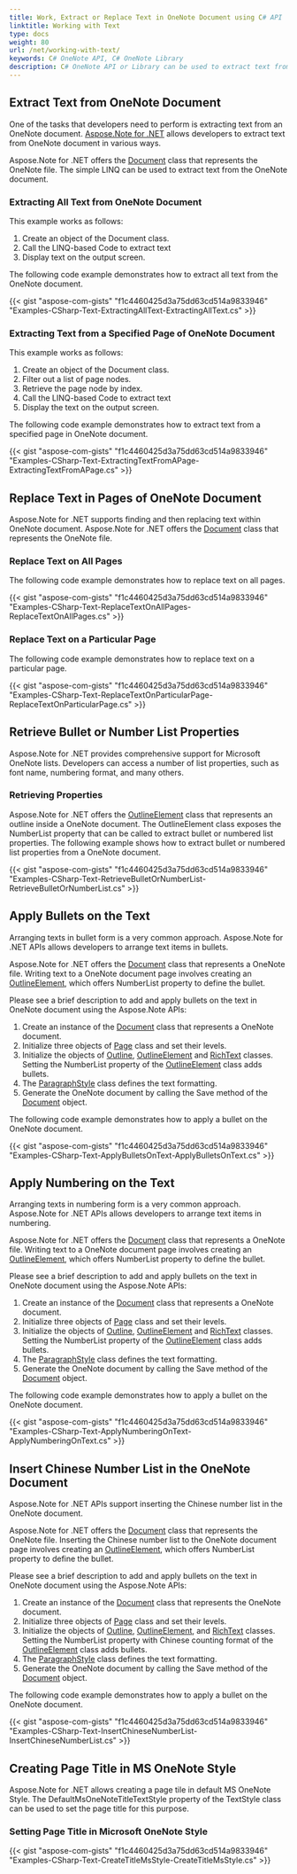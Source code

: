 ```yaml
---
title: Work, Extract or Replace Text in OneNote Document using C# API
linktitle: Working with Text
type: docs
weight: 80
url: /net/working-with-text/
keywords: C# OneNote API, C# OneNote Library
description: C# OneNote API or Library can be used to extract text from OneNote Document or from a specific page, replace or retrieve text in all pages, apply bullets or number list on text and set page title in Microsoft OneNote style.
---
```


## **Extract Text from OneNote Document**
One of the tasks that developers need to perform is extracting text from an OneNote document. [Aspose.Note for .NET](https://products.aspose.com/note/net/) allows developers to extract text from OneNote document in various ways.

Aspose.Note for .NET offers the [Document](https://reference.aspose.com/note/net/aspose.note/document) class that represents the OneNote file. The simple LINQ can be used to extract text from the OneNote document.
### **Extracting All Text from OneNote Document**
This example works as follows:

1. Create an object of the Document class.
1. Call the LINQ-based Code to extract text
1. Display text on the output screen.

The following code example demonstrates how to extract all text from the OneNote document.

{{< gist "aspose-com-gists" "f1c4460425d3a75dd63cd514a9833946" "Examples-CSharp-Text-ExtractingAllText-ExtractingAllText.cs" >}}
### **Extracting Text from a Specified Page of OneNote Document**
This example works as follows:

1. Create an object of the Document class.
1. Filter out a list of page nodes.
1. Retrieve the page node by index.
1. Call the LINQ-based Code to extract text
1. Display the text on the output screen.

The following code example demonstrates how to extract text from a specified page in OneNote document.

{{< gist "aspose-com-gists" "f1c4460425d3a75dd63cd514a9833946" "Examples-CSharp-Text-ExtractingTextFromAPage-ExtractingTextFromAPage.cs" >}}
## **Replace Text in Pages of OneNote Document**
Aspose.Note for .NET supports finding and then replacing text within OneNote document. Aspose.Note for .NET offers the [Document](https://reference.aspose.com/note/net/aspose.note/document) class that represents the OneNote file.
### **Replace Text on All Pages**
The following code example demonstrates how to replace text on all pages.

{{< gist "aspose-com-gists" "f1c4460425d3a75dd63cd514a9833946" "Examples-CSharp-Text-ReplaceTextOnAllPages-ReplaceTextOnAllPages.cs" >}}
### **Replace Text on a Particular Page**
The following code example demonstrates how to replace text on a particular page.

{{< gist "aspose-com-gists" "f1c4460425d3a75dd63cd514a9833946" "Examples-CSharp-Text-ReplaceTextOnParticularPage-ReplaceTextOnParticularPage.cs" >}}
## **Retrieve Bullet or Number List Properties**
Aspose.Note for .NET provides comprehensive support for Microsoft OneNote lists. Developers can access a number of list properties, such as font name, numbering format, and many others.
### **Retrieving Properties**
Aspose.Note for .NET offers the [OutlineElement](https://reference.aspose.com/note/net/aspose.note/outlineelement) class that represents an outline inside a OneNote document. The OutlineElement class exposes the NumberList property that can be called to extract bullet or numbered list properties. The following example shows how to extract bullet or numbered list properties from a OneNote document.

{{< gist "aspose-com-gists" "f1c4460425d3a75dd63cd514a9833946" "Examples-CSharp-Text-RetrieveBulletOrNumberList-RetrieveBulletOrNumberList.cs" >}}
## **Apply Bullets on the Text**
Arranging texts in bullet form is a very common approach. Aspose.Note for .NET APIs allows developers to arrange text items in bullets.

Aspose.Note for .NET offers the [Document](https://reference.aspose.com/note/net/aspose.note/document) class that represents a OneNote file. Writing text to a OneNote document page involves creating an [OutlineElement](https://reference.aspose.com/note/net/aspose.note/outlineelement), which offers NumberList property to define the bullet.

Please see a brief description to add and apply bullets on the text in OneNote document using the Aspose.Note APIs:

1. Create an instance of the [Document](https://reference.aspose.com/note/net/aspose.note/document) class that represents a OneNote document.
1. Initialize three objects of [Page](https://reference.aspose.com/note/net/aspose.note/page) class and set their levels.
1. Initialize the objects of [Outline](https://reference.aspose.com/note/net/aspose.note/outline), [OutlineElement](https://reference.aspose.com/note/net/aspose.note/outlineelement) and [RichText](https://reference.aspose.com/note/net/aspose.note/richtext) classes. 
   Setting the NumberList property of the [OutlineElement](https://reference.aspose.com/note/net/aspose.note/outlineelement) class adds bullets.
1. The [ParagraphStyle](https://reference.aspose.com/note/net/aspose.note/paragraphstyle) class defines the text formatting.
1. Generate the OneNote document by calling the Save method of the [Document](https://reference.aspose.com/note/net/aspose.note/document) object.

The following code example demonstrates how to apply a bullet on the OneNote document.

{{< gist "aspose-com-gists" "f1c4460425d3a75dd63cd514a9833946" "Examples-CSharp-Text-ApplyBulletsOnText-ApplyBulletsOnText.cs" >}}
## **Apply Numbering on the Text**
Arranging texts in numbering form is a very common approach. Aspose.Note for .NET APIs allows developers to arrange text items in numbering.

Aspose.Note for .NET offers the [Document](https://reference.aspose.com/note/net/aspose.note/document) class that represents a OneNote file. Writing text to a OneNote document page involves creating an [OutlineElement](https://reference.aspose.com/note/net/aspose.note/outlineelement), which offers NumberList property to define the bullet.

Please see a brief description to add and apply bullets on the text in OneNote document using the Aspose.Note APIs:

1. Create an instance of the [Document](https://reference.aspose.com/note/net/aspose.note/document) class that represents a OneNote document.
1. Initialize three objects of [Page](https://reference.aspose.com/note/net/aspose.note/page) class and set their levels.
1. Initialize the objects of [Outline](https://reference.aspose.com/note/net/aspose.note/outline), [OutlineElement](https://reference.aspose.com/note/net/aspose.note/outlineelement) and [RichText](https://reference.aspose.com/note/net/aspose.note/richtext) classes. 
   Setting the NumberList property of the [OutlineElement](https://reference.aspose.com/note/net/aspose.note/outlineelement) class adds bullets.
1. The [ParagraphStyle](https://reference.aspose.com/note/net/aspose.note/paragraphstyle) class defines the text formatting.
1. Generate the OneNote document by calling the Save method of the [Document](https://reference.aspose.com/note/net/aspose.note/document) object.

The following code example demonstrates how to apply a bullet on the OneNote document.

{{< gist "aspose-com-gists" "f1c4460425d3a75dd63cd514a9833946" "Examples-CSharp-Text-ApplyNumberingOnText-ApplyNumberingOnText.cs" >}}
## **Insert Chinese Number List in the OneNote Document**
Aspose.Note for .NET APIs support inserting the Chinese number list in the OneNote document.

Aspose.Note for .NET offers the [Document](https://reference.aspose.com/note/net/aspose.note/document) class that represents the OneNote file. Inserting the Chinese number list to the OneNote document page involves creating an [OutlineElement](https://reference.aspose.com/note/net/aspose.note/outlineelement), which offers NumberList property to define the bullet.

Please see a brief description to add and apply bullets on the text in OneNote document using the Aspose.Note APIs:

1. Create an instance of the [Document](https://reference.aspose.com/note/net/aspose.note/document) class that represents the OneNote document.
1. Initialize three objects of [Page](https://reference.aspose.com/note/net/aspose.note/page) class and set their levels.
1. Initialize the objects of [Outline](https://reference.aspose.com/note/net/aspose.note/outline), [OutlineElement](https://reference.aspose.com/note/net/aspose.note/outlineelement), and [RichText](https://reference.aspose.com/note/net/aspose.note/richtext) classes. 
   Setting the NumberList property with Chinese counting format of the [OutlineElement](https://reference.aspose.com/note/net/aspose.note/outlineelement) class adds bullets.
1. The [ParagraphStyle](https://reference.aspose.com/note/net/aspose.note/paragraphstyle) class defines the text formatting.
1. Generate the OneNote document by calling the Save method of the [Document](https://reference.aspose.com/note/net/aspose.note/document) object.

The following code example demonstrates how to apply a bullet on the OneNote document.

{{< gist "aspose-com-gists" "f1c4460425d3a75dd63cd514a9833946" "Examples-CSharp-Text-InsertChineseNumberList-InsertChineseNumberList.cs" >}}
## **Creating Page Title in MS OneNote Style**
Aspose.Note for .NET allows creating a page tile in default MS OneNote Style. The DefaultMsOneNoteTitleTextStyle property of the TextStyle class can be used to set the page title for this purpose.
### **Setting Page Title in Microsoft OneNote Style**
{{< gist "aspose-com-gists" "f1c4460425d3a75dd63cd514a9833946" "Examples-CSharp-Text-CreateTitleMsStyle-CreateTitleMsStyle.cs" >}}
